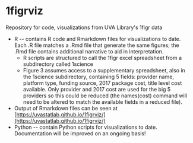 # 1figrviz
Repository for code, visualizations from UVA Library's 1figr data

* R -- contains R code and Rmarkdown files for visualizations to date. Each .R file matches a .Rmd file that generate the same figures; the .Rmd file contains additional narrative to aid in interpretation.
   * R scripts are structured to call the 1figr excel spreadsheet from a subdirectory called 1science
   * Figure 3 assumes access to a supplementary spreadsheet, also in the 1science subdirectory, containing 5 fields: provider name, platform type, funding source, 2017 package cost, title level cost available. Only provider and 2017 cost are used for the big 5 providers so this could be reduced (the names(cost) command will need to be altered to match the available fields in a reduced file).
* Output of Rmarkdown files can be seen at [https://uvastatlab.github.io/1figrviz/](https://uvastatlab.github.io/1figrviz/)
* Python -- contain Python scripts for visualizations to date. Documentation will be improved on an ongoing basis!
